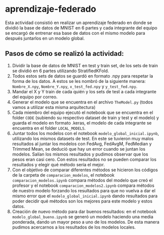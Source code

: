 # aprendizaje-federado

Esta actividad consistió en realizar un aprendizaje federado en donde se dividió la base de datos de MNIST en 6 partes y cada integrante del equipo se encargó de entrenar esa base de datos con el mismo modelo para después juntarlos en un modelo global.

## Pasos de cómo se realizó la actividad:
1. Dividir la base de datos de MNIST en test y train set, de los sets de train se dividió en 6 partes utilizando StratifiedKFold.
2. Todos estos sets de datos se guardó en formato .npy para respetar la forma de los datos. A estos se les nombró de la siguiente manera: `Nombre_X.npy`, `Nombre_Y.npy`, `x_test_fed.npy` y `y_test_fed.npy`.
3. Mandar el X y Y train de cada quién y los sets de test a cada integrante del equipo por correo.
4. Generar el modelo que se encuentra en el archivo `TheModel.py` (todos vamos a utilizar esta misma arquitectura)
5. Cada miembro del equipo ejecutó el notebook que se encuentra en el folder `CODE` (subiendo su respectivo dataset de train y test y el modelo) y guarda el modelo en formato .keras, el modelo de cada integrante se encuentra en el folder `LOCAL_MODELS`.
6. Juntar todos los modelos con el notebook `modelo_global_inicial.ipynb`, utilizando los mismos datasets de test. En este se tuvieron muy malos resultados al juntar los modelos con FedAvg, FedAvgM, FedMedian y Trimmed Mean, se dedució que hay un error cuando se juntan los modelos. Salían los mismos resultados y pudimos observar que los pesos eran casi cero. Con estos resultados no se pueden comparar los resultados y elegir qué método sería el mejor.
7. Con el objetivo de comparar diferentes métodos se hicieron los códigos de la carpeta de `comparacion_modelos`, el notebook `comparacion_modelos.ipynb` compara métodos del modelo que creó el profesor y el notebook `comparacion_modelos2.ipynb` compara métodos de nuestro modelo forzando los resultados para que no vuelva a dar el mismo error que el `modelo_global_inicial.ipynb` dando resultados para poder decidir qué métodos son los mejores para este modelo y estos datos.
8. Creación de nuevo método para dar buenos resultados: en el notebook `modelo_global_bueno.ipynb` se generó un modelo haciendo una media ponderada, dando un mayor peso a uno de los modelos. De esta manera pudimos acercarnos a los resultados de los modelos locales.
